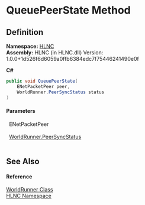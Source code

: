 # QueuePeerState Method




## Definition
**Namespace:** <a href="N_HLNC">HLNC</a>  
**Assembly:** HLNC (in HLNC.dll) Version: 1.0.0+1d526f6d6059a0ffb6384edc7f75446241490e0f

**C#**
``` C#
public void QueuePeerState(
	ENetPacketPeer peer,
	WorldRunner.PeerSyncStatus status
)
```



#### Parameters
<dl><dt>  ENetPacketPeer</dt><dd> </dd><dt>  <a href="T_HLNC_WorldRunner_PeerSyncStatus">WorldRunner.PeerSyncStatus</a></dt><dd> </dd></dl>

## See Also


#### Reference
<a href="T_HLNC_WorldRunner">WorldRunner Class</a>  
<a href="N_HLNC">HLNC Namespace</a>  
